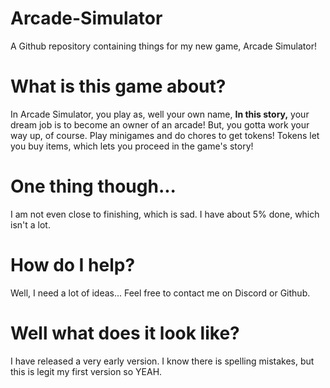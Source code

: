 # Arcade-Simulator
A Github repository containing things for my new game, Arcade Simulator! 

# What is this game about?
In Arcade Simulator, you play as, well your own name, **In this story,** your dream job is to become an owner of an arcade! But, you gotta work your way up, of course.
Play minigames and do chores to get tokens! Tokens let you buy items, which lets you proceed in the game's story!

# One thing though...
I am not even close to finishing, which is sad. I have about 5% done, which isn't a lot.

# How do I help?
Well, I need a lot of ideas... Feel free to contact me on Discord or Github.

# Well what does it look like?
I have released a very early version. I know there is spelling mistakes, but this is legit my first version so YEAH.


